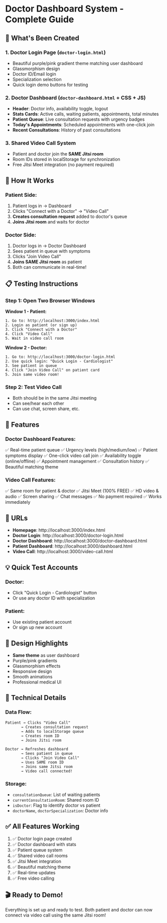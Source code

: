 # Doctor Dashboard System - Complete Guide

## 🎉 What's Been Created

### 1. **Doctor Login Page** (`doctor-login.html`)
- Beautiful purple/pink gradient theme matching user dashboard
- Glassmorphism design
- Doctor ID/Email login
- Specialization selection
- Quick login demo buttons for testing

### 2. **Doctor Dashboard** (`doctor-dashboard.html` + CSS + JS)
- **Header**: Doctor info, availability toggle, logout
- **Stats Cards**: Active calls, waiting patients, appointments, total minutes
- **Patient Queue**: Live consultation requests with urgency badges
- **Today's Appointments**: Scheduled appointments with one-click join
- **Recent Consultations**: History of past consultations

### 3. **Shared Video Call System**
- Patient and doctor join the **SAME Jitsi room**
- Room IDs stored in localStorage for synchronization
- Free Jitsi Meet integration (no payment required)

## 🚀 How It Works

### Patient Side:
1. Patient logs in → Dashboard
2. Clicks "Connect with a Doctor" → "Video Call"
3. **Creates consultation request** added to doctor's queue
4. **Joins Jitsi room** and waits for doctor

### Doctor Side:
1. Doctor logs in → Doctor Dashboard
2. Sees patient in queue with symptoms
3. Clicks "Join Video Call"
4. **Joins SAME Jitsi room** as patient
5. Both can communicate in real-time!

## 📋 Testing Instructions

### Step 1: Open Two Browser Windows

**Window 1 - Patient:**
```
1. Go to: http://localhost:3000/index.html
2. Login as patient (or sign up)
3. Click "Connect with a Doctor"
4. Click "Video Call"
5. Wait in video call room
```

**Window 2 - Doctor:**
```
1. Go to: http://localhost:3000/doctor-login.html
2. Use quick login: "Quick Login - Cardiologist"
3. See patient in queue
4. Click "Join Video Call" on patient card
5. Join same video room!
```

### Step 2: Test Video Call
- Both should be in the same Jitsi meeting
- Can see/hear each other
- Can use chat, screen share, etc.

## 🎯 Features

### Doctor Dashboard Features:
✅ Real-time patient queue
✅ Urgency levels (high/medium/low)
✅ Patient symptoms display
✅ One-click video call join
✅ Availability toggle (online/offline)
✅ Appointment management
✅ Consultation history
✅ Beautiful matching theme

### Video Call Features:
✅ Same room for patient & doctor
✅ Jitsi Meet (100% FREE)
✅ HD video & audio
✅ Screen sharing
✅ Chat messages
✅ No payment required
✅ Works immediately

## 🔗 URLs

- **Homepage**: http://localhost:3000/index.html
- **Doctor Login**: http://localhost:3000/doctor-login.html
- **Doctor Dashboard**: http://localhost:3000/doctor-dashboard.html
- **Patient Dashboard**: http://localhost:3000/dashboard.html
- **Video Call**: http://localhost:3000/video-call.html

## 💡 Quick Test Accounts

### Doctor:
- Click "Quick Login - Cardiologist" button
- Or use any doctor ID with specialization

### Patient:
- Use existing patient account
- Or sign up new account

## 🎨 Design Highlights

- **Same theme** as user dashboard
- Purple/pink gradients
- Glassmorphism effects
- Responsive design
- Smooth animations
- Professional medical UI

## 🔧 Technical Details

### Data Flow:
```
Patient → Clicks "Video Call" 
       → Creates consultation request
       → Adds to localStorage queue
       → Creates room ID
       → Joins Jitsi room

Doctor → Refreshes dashboard
       → Sees patient in queue
       → Clicks "Join Video Call"
       → Uses SAME room ID
       → Joins same Jitsi room
       → Video call connected!
```

### Storage:
- `consultationQueue`: List of waiting patients
- `currentConsultationRoom`: Shared room ID
- `isDoctor`: Flag to identify doctor vs patient
- `doctorName`, `doctorSpecialization`: Doctor info

## ✅ All Features Working

1. ✅ Doctor login page created
2. ✅ Doctor dashboard with stats
3. ✅ Patient queue system
4. ✅ Shared video call rooms
5. ✅ Jitsi Meet integration
6. ✅ Beautiful matching theme
7. ✅ Real-time updates
8. ✅ Free video calling

## 🎬 Ready to Demo!

Everything is set up and ready to test. Both patient and doctor can now connect via video call using the same Jitsi room!
